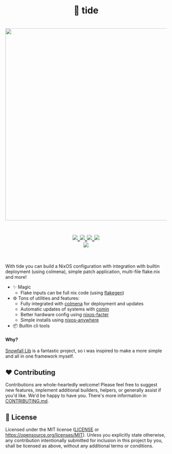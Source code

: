 <h1 align="center">🌊 tide</h1>

<h1 align="center">
<a href='#'><img src="https://raw.githubusercontent.com/catppuccin/catppuccin/main/assets/palette/macchiato.png" width="600px"/></a>
  <br> <br>
  <div>
    <a href="https://github.com/IogaMaster/tide/issues">
        <img src="https://img.shields.io/github/issues/IogaMaster/tide?color=fab387&labelColor=303446&style=for-the-badge">
    </a>
    <a href="https://github.com/IogaMaster/tide/stargazers">
        <img src="https://img.shields.io/github/stars/IogaMaster/tide?color=ca9ee6&labelColor=303446&style=for-the-badge">
    </a>
    <a href="https://github.com/IogaMaster/tide">
        <img src="https://img.shields.io/github/repo-size/IogaMaster/tide?color=ea999c&labelColor=303446&style=for-the-badge">
    </a>
    <a href="https://github.com/IogaMaster/tide/blob/main/.github/LICENCE">
        <img src="https://img.shields.io/static/v1.svg?style=for-the-badge&label=License&message=MIT&logoColor=ca9ee6&colorA=313244&colorB=cba6f7"/>
    </a>
    <br>
    </div>
        <img href="https://builtwithnix.org" src="https://builtwithnix.org/badge.svg"/>
   </h1>
   <br>

With tide you can build a NixOS configuration with integration with builtin deployment (using colmena), simple patch application, multi-file flake.nix and more!

- ✨  Magic
    - Flake inputs can be full nix code (using [flakegen](https://github.com/jorsn/flakegen))
- ⚙️  Tons of utilities and features:
    - Fully integrated with [colmena](https://github.com/zhaofengli/colmena) for deployment and updates
    - Automatic updates of systems with [comin](https://github.com/nlewo/comin)
    - Better hardware config using [nixos-facter](https://github.com/numtide/nixos-facter)
    - Simple installs using [nixos-anywhere](https://github.com/nix-community/nixos-anywhere)
- 📦 Builtin cli tools
    <!-- - [mcman](https://github.com/ParadigmMC/mcman) -->
    <!-- - [playit](https://playit.gg/) -->

#### Why?

[Snowfall Lib](https://github.com/snowfallorg/lib) is a fantastic project, so i was inspired to make a more simple and all in one framework myself.

<!-- ## 📦 Installation and Usage -->


<!-- ## 🔨 TODO -->
<!---->
<!-- There is still a lot to do: -->
<!---->
<!-- - Something -->

## ❤️ Contributing

Contributions are whole-heartedly welcome! Please feel free to suggest new features,
implement additional builders, helpers, or generally assist if you'd like. We'd be happy to have you.
There's more information in [CONTRIBUTING.md](CONTRIBUTING.md).

## 📜 License

Licensed under the MIT license ([LICENSE](LICENSE) or <https://opensource.org/licenses/MIT>).
Unless you explicitly state otherwise, any contribution intentionally
submitted for inclusion in this project by you, shall be licensed as above, without any additional terms or conditions.


